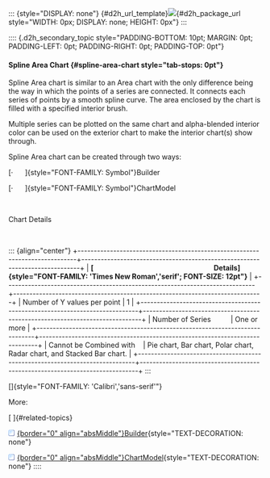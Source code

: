 ::: {style="DISPLAY: none"}
[](ms-xhelp:///?Id=d2h_url_template){#d2h_url_template}![](!package_url!){#d2h_package_url style="WIDTH: 0px; DISPLAY: none; HEIGHT: 0px"}
:::

:::: {.d2h_secondary_topic style="PADDING-BOTTOM: 10pt; MARGIN: 0pt; PADDING-LEFT: 0pt; PADDING-RIGHT: 0pt; PADDING-TOP: 0pt"}
#### Spline Area Chart {#spline-area-chart style="tab-stops: 0pt"}

Spline Area chart is similar to an Area chart with the only difference being the way in which the points of a series are connected. It connects each series of points by a smooth spline curve. The area enclosed by the chart is filled with a specified interior brush.

Multiple series can be plotted on the same chart and alpha-blended interior color can be used on the exterior chart to make the interior chart(s) show through.               

Spline Area chart can be created through two ways:

[·      ]{style="FONT-FAMILY: Symbol"}Builder

[·      ]{style="FONT-FAMILY: Symbol"}ChartModel

 

Chart Details

 

::: {align="center"}
+-----------------------------------------------------------------------------+-----------------------------------------------------------------------------+
| **[                                                                        Details]{style="FONT-FAMILY: 'Times New Roman','serif'; FONT-SIZE: 12pt"}**    |
+-----------------------------------------------------------------------------+-----------------------------------------------------------------------------+
| Number of Y values per point                                                | 1                                                                           |
+-----------------------------------------------------------------------------+-----------------------------------------------------------------------------+
| Number of Series                                                            | One or more                                                                 |
+-----------------------------------------------------------------------------+-----------------------------------------------------------------------------+
| Cannot be Combined with                                                     | Pie chart, Bar chart, Polar chart, Radar chart, and Stacked Bar chart.      |
+-----------------------------------------------------------------------------+-----------------------------------------------------------------------------+
:::

[]{style="FONT-FAMILY: 'Calibri','sans-serif'"} 

More:

[ ]{#related-topics}

[![](button.gif){border="0" align="absMiddle"}Builder](ms-xhelp:///?Id=34e32380-372d-46b8-8b43-a992a153d956){style="TEXT-DECORATION: none"}

[![](button.gif){border="0" align="absMiddle"}ChartModel](ms-xhelp:///?Id=575ecd25-8cc3-4289-b366-4272586ee700){style="TEXT-DECORATION: none"}
::::
